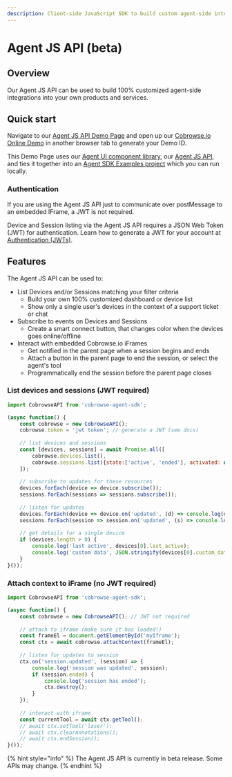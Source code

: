 ```yaml
---
description: Client-side JavaScript SDK to build custom agent-side integrations
---
```


# Agent JS API \(beta\)

## Overview

Our Agent JS API can be used to build 100% customized agent-side integrations into your own products and services. 

## Quick start

Navigate to our [Agent JS API Demo Page](https://cobrowse-agent-sdk-examples.cbrws.io/) and open up our [Cobrowse.io Online Demo](https://cobrowse.io/demo) in another browser tab to generate your Demo ID. 

This Demo Page uses our [Agent UI component library](https://github.com/cobrowseio/cobrowse-agent-ui), our [Agent JS API](https://www.npmjs.com/package/cobrowse-agent-sdk), and ties it together into an [Agent SDK Examples project](https://github.com/cobrowseio/cobrowse-agent-sdk-examples) which you can run locally. 

### Authentication

If you are using the Agent JS API just to communicate over postMessage to an embedded IFrame, a JWT is not required. 

Device and Session listing via the Agent JS API requires a JSON Web Token \(JWT\) for authentication. Learn how to generate a JWT for your account at [Authentication \(JWTs\)](json-web-tokens-jwts.md). 

## Features

The Agent JS API can be used to:

* List Devices and/or Sessions matching your filter criteria
  * Build your own 100% customized dashboard or device list
  * Show only a single user's devices in the context of a support ticket or chat
* Subscribe to events on Devices and Sessions
  * Create a smart connect button, that changes color when the devices goes online/offline
* Interact with embedded Cobrowse.io iFrames
  * Get notified in the parent page when a session begins and ends
  * Attach a button in the parent page to end the session, or select the agent's tool
  * Programmatically end the session before the parent page closes

### List devices and sessions \(JWT required\)

```javascript
import CobrowseAPI from 'cobrowse-agent-sdk';

(async function() {
    const cobrowse = new CobrowseAPI();
    cobrowse.token = 'jwt token'; // generate a JWT (see docs)
    
    // list devices and sessions
    const [devices, sessions] = await Promise.all([
        cobrowse.devices.list(),
        cobrowse.sessions.list({state:['active', 'ended'], activated: new Date(0)})
    ]);
    
    // subscribe to updates for these resources
    devices.forEach(device => device.subscribe());
    sessions.forEach(sessions => sessions.subscribe());
    
    // listen for updates
    devices.forEach(device => device.on('updated', (d) => console.log(d)));
    sessions.forEach(session => session.on('updated', (s) => console.log(s)));
    
    // get details for a single device
    if (devices.length > 0) {
        console.log('last active', devices[0].last_active);
        console.log('custom data', JSON.stringify(devices[0].custom_data));
    }
}());
```

### Attach context to iFrame \(no JWT required\)

```javascript
import CobrowseAPI from 'cobrowse-agent-sdk';

(async function() {
    const cobrowse = new CobrowseAPI(); // JWT not required
    
    // attach to iframe (make sure it has loaded!)
    const frameEl = document.getElementById('myIframe');
    const ctx = await cobrowse.attachContext(frameEl);
    
    // listen for updates to session
    ctx.on('session.updated', (session) => {
        console.log('session was updated', session);
        if (session.ended) {
            console.log('session has ended');
            ctx.destroy();
        }
    });
    
    // interact with iframe
    const currentTool = await ctx.getTool();
    // await ctx.setTool('laser');
    // await ctx.clearAnnotations();
    // await ctx.endSession();
}());
```

{% hint style="info" %}
The Agent JS API is currently in beta release. Some APIs may change.
{% endhint %}







